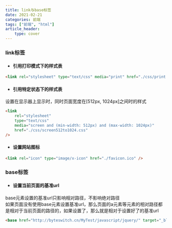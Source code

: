 ```yaml
---
title: link与base标签
date: 2021-02-21
categories: 前端
tags: ["前端", "html"]
article_header:
    type: cover
---
```


### link标签

- #### 引用打印模式下的样式表

```html
<link rel="stylesheet" type="text/css" media="print" href="./css/print.css" />
```

<!--more-->

- #### 引用特定状态下的样式表

设置在显示器上显示时，同时页面宽度在[512px, 1024px]之间时的样式

```html
<link
    rel="stylesheet"
    type="text/css"
    media="screen and (min-width: 512px) and (max-width: 1024px)"
    href="./css/screen512to1024.css"
/>
```

- #### 设置网站图标

```html
<link rel="icon" type="image/x-icon" href="./favicon.ico" />
```

### base标签

- #### 设置当前页面的基准url

base元素设置的基准url只影响相对路径，不影响绝对路径  
如果页面没有使用base元素设置基准url，那么页面的a元素等元素的相对路径都是相对于当前页面的路径的，如果设置了，那么就是相对于设置好了的基准url

```html
<base href="http://byteswitch.cn/MyTest/javascript/jquery/" target="_blank">
```
